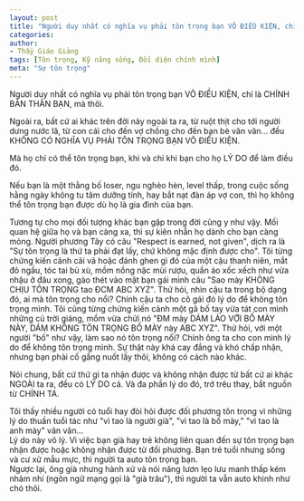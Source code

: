 ```yaml
---
layout: post
title: "Người duy nhất có nghĩa vụ phải tôn trọng bạn VÔ ĐIỀU KIỆN, chỉ là CHÍNH BẢN THÂN BẠN, mà thôi"
categories:
author:
- Thầy Giáo Giảng
tags: [Tôn trọng, Kỹ năng sống, Đối diện chính mình]
meta: "Sự tôn trọng"
---
```

Người duy nhất có nghĩa vụ phải tôn trọng bạn VÔ ĐIỀU KIỆN, chỉ là CHÍNH BẢN THÂN BẠN, mà thôi.

Ngoài ra, bất cứ ai khác trên đời này ngoài ta ra, từ ruột thịt cho tới người dưng nước lã, từ con cái cho đến vợ chồng cho đến bạn bè vân vân... đều KHÔNG CÓ NGHĨA VỤ PHẢI TÔN TRỌNG BẠN VÔ ĐIỀU KIỆN.

Mà họ chỉ có thể tôn trọng bạn, khi và chỉ khi bạn cho họ LÝ DO để làm điều đó. 

Nếu bạn là một thằng bố loser, ngu nghèo hèn, level thấp, trong cuộc sống hằng ngày không tu tâm dưỡng tính, hay bắt nạt đàn áp vợ con, thì họ không thể tôn trọng bạn được dù họ là gia đình của bạn.

Tương tự cho mọi đối tượng khác bạn gặp trong đời cũng y như vậy. Mối quan hệ giữa họ và bạn càng xa, thì sự kiên nhẫn họ dành cho bạn càng mỏng. 
Người phương Tây có câu "Respect is earned, not given", dịch ra là "Sự tôn trọng là thứ ta phải đạt lấy, chứ không mặc định được cho". 
Tôi từng chứng kiến cảnh cãi vã hoặc đánh ghen gì đó của một cậu thanh niên, mắt đỏ ngầu, tóc tai bù xù, mồm nồng nặc mùi rượu, quần áo xốc xếch như vừa nhậu ở đâu xong, gào thét vào mặt bạn gái mình câu "Sao mày KHÔNG CHỊU TÔN TRỌNG tao ĐCM ABC XYZ".
Thử hỏi, nhìn cậu ta trong bộ dạng đó, ai mà tôn trọng cho nổi? Chính cậu ta cho cô gái đó lý do để không tôn trọng mình.
Tôi cũng từng chứng kiến cảnh một gã bố tay vừa tát con mình những cú trời giáng, mồm vừa chửi nó "ĐM mày DÁM LÁO VỚI BỐ MÀY NÀY, DÁM KHÔNG TÔN TRỌNG BỐ MÀY này ABC XYZ". 
Thử hỏi, với một người "bố" như vậy, làm sao nó tôn trọng nổi? Chính ông ta cho con mình lý do để không tôn trọng mình.
Sự thật này khá cay đắng và khó chấp nhận, nhưng bạn phải cố gắng nuốt lấy thôi, không có cách nào khác.

Nói chung, bất cứ thứ gì ta nhận được và không nhận được từ bất cứ ai khác NGOÀI ta ra, đều có LÝ DO cả. Và đa phần lý do đó, trớ trêu thay, bắt nguồn từ CHÍNH TA.<!--excerpt.s-->
<div class="post-copyright"><div class="content">Tôi thấy nhiều người có tuổi hay đòi hỏi được đối phương tôn trọng vì những lý do thuần tuổi tác như "vì tao là người già", "vì tao là bố mày," "vì tao là anh mày" vân vân...<br />
Lý do này vô lý. Vì việc bạn già hay trẻ không liên quan đến sự tôn trọng bạn nhận được hoặc không nhận được từ đối phương. Bạn trẻ tuổi nhưng sống và cư xử mẫu mực, thì người ta auto tôn trọng bạn.<br />
Ngược lại, ông già nhưng hành xử và nói năng lươn lẹo lưu manh thấp kém nhảm nhí (ngôn ngữ mạng gọi là "già trâu"), thì người ta vẫn auto khinh như chó thôi.</div></div>